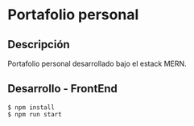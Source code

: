 # Portafolio personal

## Descripción

Portafolio personal desarrollado bajo el estack MERN.

## Desarrollo - FrontEnd

```
$ npm install
$ npm run start
```
